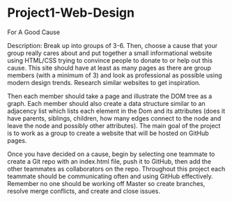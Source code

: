 # Project1-Web-Design

For A Good Cause

Description:
Break up into groups of 3-6. Then, choose a cause that your group really cares about and put together a small informational website using HTML/CSS trying to convince people to donate to or help out this cause. This site should have at least as many pages as there are group members (with a minimum of 3) and look as professional as possible using modern design trends. Research similar websites to get inspiration.

Then each member should take a page and illustrate the DOM tree as a graph. Each member should also create a data structure similar to an adjacency list which lists each element in the Dom and its attributes (does it have parents, siblings, children, how many edges connect to the node and leave the node and possibly other attributes).
The main goal of the project is to work as a group to create a website that will be hosted on GitHub pages.

Once you have decided on a cause, begin by selecting one teammate to create a Git repo with an index.html file, push it to GitHub, then add the other teammates as collaborators on the repo. Throughout this project each teammate should be communicating often and using GitHub effectively. Remember no one should be working off Master so create branches, resolve merge conflicts, and create and close issues.
